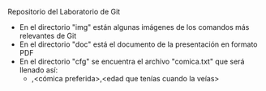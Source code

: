 Repositorio del Laboratorio de Git 
  - En el directorio "img" están algunas imágenes de los comandos más relevantes de Git
  - En el directorio "doc" está el documento de la presentación en formato PDF
  - En el directorio "cfg" se encuentra el archivo "comica.txt" que será llenado así:
      - <nombre>,<cómica preferida>,<edad que tenías cuando la veías>

